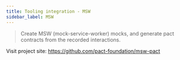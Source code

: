 ```yaml
---
title: Tooling integration - MSW
sidebar_label: MSW
---
```


> Create MSW (mock-service-worker) mocks, and generate pact contracts from the recorded interactions.

Visit project site: https://github.com/pact-foundation/msw-pact

